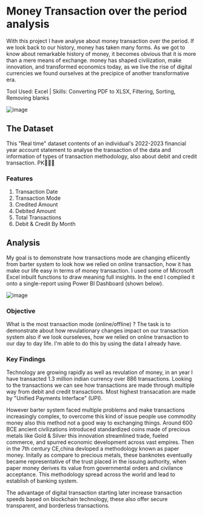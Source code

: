 
# Money Transaction over the period analysis

With this project I have analyse about money transaction over the period. If we look back to our history, money has taken many forms. As we got to know about remarkable history of money, it becomes obvious that it is more than a mere means of exchange. money has shaped civilization, make innovation, and transformed economics today, as we live the rise of digital currencies we found ourselves at the precipice of another transformative era.

Tool Used: Excel | Skills: Converting PDF to XLSX, Filtering, Sorting, Removing blanks

![image](https://github.com/sjpradhan/Portfolio-Projects/assets/104523422/10b6e40d-1f75-48af-9e5a-22dd9f5f35d1)

## The Dataset

This "Real time" dataset contents of an individual's 2022-2023 financial year account statement to analyse the transaction of the data and information of types of transaction methodology, also about debit and credit transaction.
PK

### Features
1. Transaction Date
2. Transaction Mode
3. Credited Amount
4. Debited Amount
5. Total Transactions
6. Debit & Credit By Month

## Analysis

My goal is to demonstrate how transactions mode are changing efiicently from barter system to look how we relied on online transaction, how it has make our life easy in terms of  money transaction. I used some of Microsoft Excel inbuilt functions to draw meaning full insights.
 In the end I complied it onto a single-report using Power BI Dashboard (shown below).

![image](https://github.com/sjpradhan/Portfolio-Projects/assets/104523422/5fa08a01-9340-45de-93d2-659181060f54)


### Objective

What is the most transaction mode (online/offline) ? The task is to demonstrate about how revulationary changes impact on our transaction system also if we look ourseleves, how we relied on online transaction to our day to day life. I'm able to do this by using the data I already have.


### Key Findings

Technology are growing rapidly as well as revulation of money, in an year I have transacted 1.3 million indian currency over 886 transactions. Looking to the transactions we can see how transactions are made through multiple way from debit and credit transactions. Most highest transacation are made by "Unified Payments Interface" (UPI).

However barter system faced multiple problems and make transactions increasingly complex, to overcome this kind of issue people use commodity money also this method not a good way to exchanging things. Around 600 BCE ancient civilizations introduced standardized coins made of precious metals like Gold & Silver this innovation streamlined trade, fueled commerce, and spurred economic development across vast empires. Then in the 7th century CE,china devloped a methodology known as paper money. Initally as compare to precious metals, these banknotes eventually became representative of the trust placed in the issuing authority, when paper money derives its value from governmental orders and civilance acceptance. This methodology spread across the world and lead to establish of banking system.

The advantage of digital transaction starting later increase transaction speeds based on blockchain technology, these also offer secure transparent, and borderless transactions.
